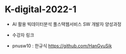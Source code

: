 # K-digital-2022-1
+ AI 활용 빅데이터분석 풀스택웹서비스 SW 개발자 양성과정
 
+ 수강자 링크 
 + pnusw10 : 한규식 https://github.com/HanGyuSik

